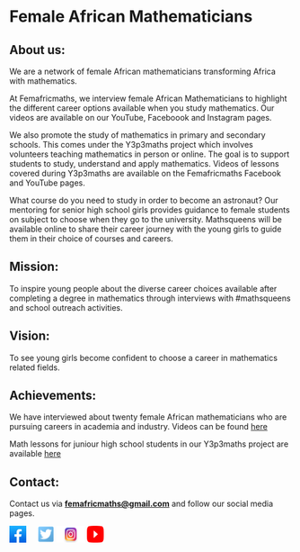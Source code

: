 # Female African Mathematicians

## About us:
We are a network of female African mathematicians transforming Africa with mathematics.

At Femafricmaths, we interview female African Mathematicians to highlight the different career options available when you study mathematics. Our videos are available on our YouTube, Faceboook and Instagram pages.

We also promote the study of mathematics in primary and secondary schools. This comes under the Y3p3maths project which involves volunteers teaching mathematics in person or online. The goal is to support students to study, understand and apply mathematics. Videos of lessons covered during Y3p3maths are available on the Femafricmaths Facebook and YouTube pages.

What course do you need to study in order to become an astronaut? Our mentoring for senior high school girls provides guidance to female students on subject to choose when they go to the university. Mathsqueens will be available online to share their career journey with the young girls to guide them in their choice of courses and careers.


## Mission:
To inspire young people about the diverse career choices available after completing a degree in mathematics through interviews with #mathsqueens and school outreach activities.

## Vision:
To see young girls become confident to choose a career in mathematics related fields.

## Achievements:
We have interviewed about twenty female African mathematicians who are pursuing careers in academia and industry. Videos can be found [here](https://youtu.be/beVI19E9u8I)

Math lessons for juniour high school students in our Y3p3maths project are available [here](https://youtu.be/LMUrg7fUghs)

## Contact:
Contact us via **femafricmaths@gmail.com** and follow our social media pages.


[<img src="./facebook.jpeg" height= 30 width= 30>](https://www.facebook.com/femafricmaths/)&nbsp;&nbsp;&nbsp;&nbsp;
[<img src="./twitter.png" height= 30 width= 30>](https://twitter.com/femafricmaths)
[<img src="./insta.jpg" height= 30 width= 50>](https://www.instagram.com/femafricmaths/)
[<img src="./youtube.png" height= 30 width= 30>](https://www.youtube.com/femafricmaths)




 
 
 
 
